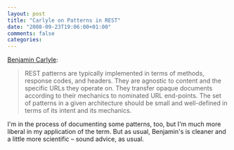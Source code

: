 ```yaml
---
layout: post
title: "Carlyle on Patterns in REST"
date: "2008-09-23T19:06:00+01:00"
comments: false
categories: 
---
```


<p><a href="http://soundadvice.id.au/blog/2008/09/22#rest-patterns">Benjamin Carlyle</a>:</p>

<blockquote>
<p>REST patterns are typically implemented in terms of methods, response codes, and headers. They are agnostic to content and the specific URLs they operate on. They transfer opaque documents according to their mechanics to nominated URL end-points. The set of patterns in a given architecture should be small and well-defined in terms of its intent and its mechanics.</p>
</blockquote>

<p>I'm in the process of documenting some patterns, too, but I'm much more liberal in my application of the term. But as usual, Benjamin's is cleaner and a little more scientific – sound advice, as usual.</p>


